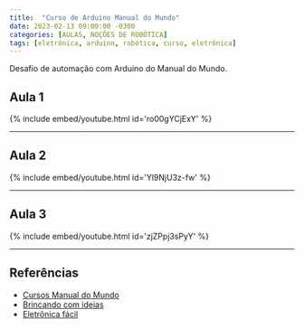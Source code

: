 ```yaml
---
title:  "Curso de Arduino Manual do Mundo"
date: 2023-02-13 09:00:00 -0300
categories: [AULAS, NOÇÕES DE ROBÓTICA]
tags: [eletrônica, arduino, robótica, curso, eletrônica]
---
```

Desafio de automação com Arduino do Manual do Mundo.

## Aula 1

{% include embed/youtube.html id='ro00gYCjExY' %}

---

## Aula 2

{% include embed/youtube.html id='Yl9NjU3z-fw' %}

---

## Aula 3

{% include embed/youtube.html id='zjZPpj3sPyY' %}

---

## Referências

- [Cursos Manual do Mundo](https://cursosmanualdomundo.com.br/blog-01)
- [Brincando com ideias](https://www.youtube.com/@BrincandocomIdeias/featured)
- [Eletrônica fácil](https://www.youtube.com/playlist?list=PL1IAWKHSkvMGoqTsYkWS_hQgfOiOD_L1F)
